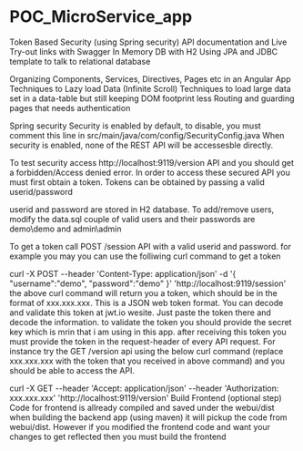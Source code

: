 # POC_MicroService_app

Token Based Security (using Spring security)
API documentation and Live Try-out links with Swagger
In Memory DB with H2
Using JPA and JDBC template to talk to relational database

Organizing Components, Services, Directives, Pages etc in an Angular App
Techniques to Lazy load Data (Infinite Scroll)
Techniques to load large data set in a data-table but still keeping DOM footprint less
Routing and guarding pages that needs authentication

Spring security
Security is enabled by default, to disable, you must comment this line in src/main/java/com/config/SecurityConfig.java
When security is enabled, none of the REST API will be accessesble directly.

To test security access http://localhost:9119/version API and you should get a forbidden/Access denied error. In order to access these secured API you must first obtain a token. Tokens can be obtained by passing a valid userid/password

userid and password are stored in H2 database. To add/remove users, modify the data.sql couple of valid users and their passwords are demo\demo and admin\admin

To get a token call POST /session API with a valid userid and password. for example you may you can use the folliwing curl command to get a token

curl -X POST --header 'Content-Type: application/json' -d '{ "username":"demo", "password":"demo" }' 'http://localhost:9119/session'
the above curl command will return you a token, which should be in the format of xxx.xxx.xxx. This is a JSON web token format. You can decode and validate this token at jwt.io wesite. Just paste the token there and decode the information. to validate the token you should provide the secret key which is mrin that i am using in this app.
after receiving this token you must provide the token in the request-header of every API request. For instance try the GET /version api using the below curl command (replace xxx.xxx.xxx with the token that you received in above command) and you should be able to access the API.

curl -X GET --header 'Accept: application/json' --header 'Authorization: xxx.xxx.xxx' 'http://localhost:9119/version'
Build Frontend (optional step)
Code for frontend is allready compiled and saved under the webui/dist when building the backend app (using maven) it will pickup the code from webui/dist. However if you modified the frontend code and want your changes to get reflected then you must build the frontend

